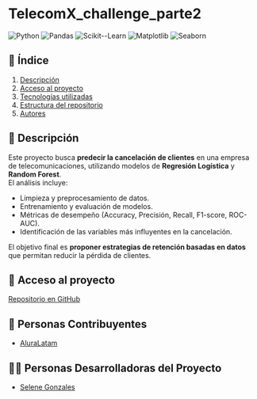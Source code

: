 # TelecomX_challenge_parte2

![Python](https://img.shields.io/badge/Python-3.9%2B-blue)
![Pandas](https://img.shields.io/badge/Pandas-Data%20Analysis-orange)
![Scikit--Learn](https://img.shields.io/badge/Scikit--Learn-ML-green)
![Matplotlib](https://img.shields.io/badge/Matplotlib-Visualization-yellow)
![Seaborn](https://img.shields.io/badge/Seaborn-Graphs-lightblue)


## 📑 Índice
1. [Descripción](#descripción)
2. [Acceso al proyecto](#acceso-al-proyecto)
3. [Tecnologías utilizadas](#tecnologías-utilizadas)
4. [Estructura del repositorio](#estructura-del-repositorio)
5. [Autores](#autores)


## 📖 Descripción
Este proyecto busca **predecir la cancelación de clientes** en una empresa de telecomunicaciones, utilizando modelos de **Regresión Logística** y **Random Forest**.  
El análisis incluye:
- Limpieza y preprocesamiento de datos.  
- Entrenamiento y evaluación de modelos.  
- Métricas de desempeño (Accuracy, Precisión, Recall, F1-score, ROC-AUC).  
- Identificación de las variables más influyentes en la cancelación.  

El objetivo final es **proponer estrategias de retención basadas en datos** que permitan reducir la pérdida de clientes.


## 🔗 Acceso al proyecto
[Repositorio en GitHub](https://github.com/Jeder14/TelecomX_challenge_parte2.git)  

## 🤝 Personas Contribuyentes

- [AluraLatam](https://github.com/alura-es-cursos )

## 👩‍💻 Personas Desarrolladoras del Proyecto

- [Selene Gonzales](https://github.com/Jeder14?tab=repositories)
